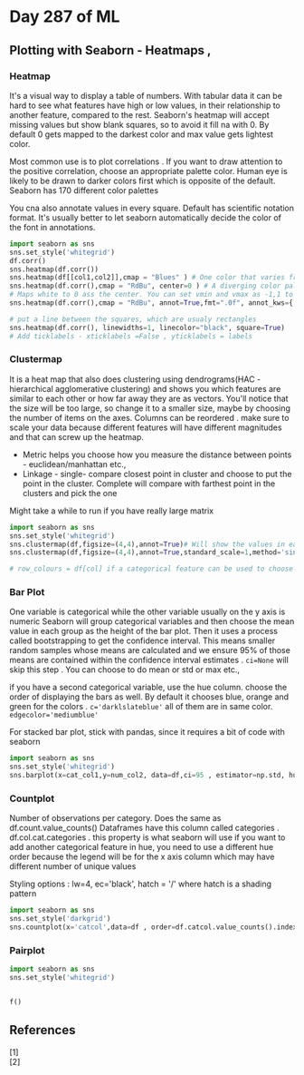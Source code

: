 # Day 287 of ML 

## Plotting with Seaborn - Heatmaps , 


### Heatmap 

It's a visual way to display a table of numbers. With tabular data it can be hard to see what features have high or low values, in their relationship to another feature, compared to the rest. Seaborn's heatmap will accept missing values but show blank squares, so to avoid it fill na with 0. By default 0 gets mapped to the darkest color and max value gets lightest color. 

Most common use is to plot correlations . If you want to draw attention to the positive correlation, choose an appropriate palette color. Human eye is likely to be drawn to darker colors first which is opposite of the default. Seaborn has 170 different color palettes 

You cna also annotate values in every square. Default has scientific notation format. It's usually better to let seaborn automatically decide the color of the font in annotations.


```python
import seaborn as sns
sns.set_style('whitegrid')
df.corr() 
sns.heatmap(df.corr())
sns.heatmap(df[[col1,col2]],cmap = "Blues" ) # One color that varies from lightest to darrkest shade
sns.heatmap(df.corr(),cmap = "RdBu", center=0 ) # A diverging color palette - Red down Blue up.
# Maps white to 0 ass the center. You can set vmin and vmax as -1,1 to make sure the scale on the right shows this range
sns.heatmap(df.corr(),cmap = "RdBu", annot=True,fmt=".0f", annot_kws={'fontsize': 3,'color':'black'}) 

# put a line between the squares, which are usualy rectangles
sns.heatmap(df.corr(), linewidths=1, linecolor="black", square=True)
# Add ticklabels - xticklabels =False , yticklabels = labels 

```



### Clustermap

It is a heat map that also does clustering using dendrograms(HAC -  hierarchical agglomerative clustering) and shows you which features are similar to each other or how far away they are as vectors. You'll notice that the size will be too large, so change it to a smaller size, maybe by choosing the number of items on the axes. Columns can be reordered . make sure to scale your data because different features will have different magnitudes and that can screw up the heatmap. 

* Metric helps you choose how you measure the distance between points -  euclidean/manhattan etc., 
* Linkage - single- compare closest point in cluster and choose to put the point in the cluster. Complete will compare with farthest point in the clusters and pick the one  

Might take a while to run if you have really large matrix 

```python
import seaborn as sns
sns.set_style('whitegrid')
sns.clustermap(df,figsize=(4,4),annot=True)# Will show the values in each square 
sns.clustermap(df,figsize=(4,4),annot=True,standard_scale=1,method='single',metric='cityblock')

# row_colours = df[col] if a categorical feature can be used to choose a color and show them together 

```



###  Bar Plot

One variable is categorical while the other variable usually on the y axis is numeric
Seaborn will group categorical variables and then choose the mean value in each group as the height of the bar plot. Then it uses a process called bootstrapping to get the confidence interval. This means smaller random samples whose means are calculated and we ensure 95% of those means are contained within the confidence interval estimates .  `ci=None` will skip this step . You can choose to do mean or std or max etc.,

if you have a second categorical variable, use the hue column. choose the order of displaying the bars as well. By default it chooses blue, orange and green for the colors .  `c='darklslateblue'` all of them are in same color. `edgecolor='mediumblue'`

For stacked bar plot, stick with pandas, since it requires a bit of code with seaborn 

```python
import seaborn as sns
sns.set_style('whitegrid')
sns.barplot(x=cat_col1,y=num_col2, data=df,ci=95 , estimator=np.std, hue=cat_col2, order=[] )

```



### Countplot

Number of observations per category. Does the same as df.count.value_counts()
Dataframes have this column called categories .  df.col.cat.categories . this property is what seaborn will use 
if you want to add another categorical feature in hue, you need to use a different hue order because the legend will be for the x axis column which may have different number of unique values

Styling options :  lw=4, ec='black', hatch = '/'  where hatch is a shading pattern 

```python
import seaborn as sns
sns.set_style('darkgrid')
sns.countplot(x='catcol',data=df , order=df.catcol.value_counts().index) # Orders them by most frequent. reverse by using [::-1]

```



### Pairplot

```python
import seaborn as sns
sns.set_style('whitegrid')


f()
```

**References**
------------
[1]  
[2]